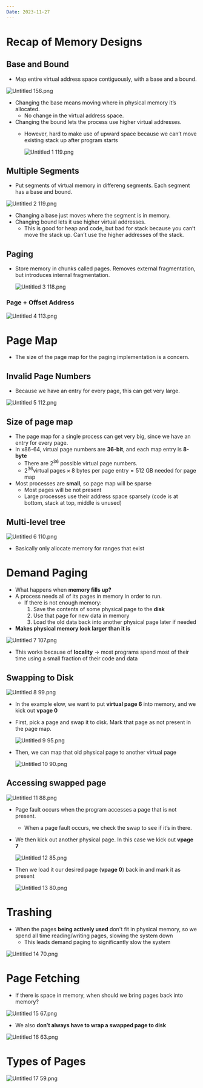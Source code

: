 ```yaml
---
Date: 2023-11-27
---
```

# Recap of Memory Designs

## Base and Bound

- Map entire virtual address space contiguously, with a base and a bound.

![Untitled 156.png](../../attachments/Untitled%20156.png)

- Changing the base means moving where in physical memory it’s allocated.
    - No change in the virtual address space.
- Changing the bound lets the process use higher virtual addresses.
    - However, hard to make use of upward space because we can’t move existing stack up after program starts
        
        ![Untitled 1 119.png](../../attachments/Untitled%201%20119.png)
        

## Multiple Segments

- Put segments of virtual memory in differeng segments. Each segment has a base and bound.

![Untitled 2 119.png](../../attachments/Untitled%202%20119.png)

- Changing a base just moves where the segment is in memory.
- Changing bound lets it use higher virtual addresses.
    - This is good for heap and code, but bad for stack because you can’t move the stack up. Can’t use the higher addresses of the stack.

## Paging

- Store memory in chunks called pages. Removes external fragmentation, but introduces internal fragmentation.
    
    ![Untitled 3 118.png](../../attachments/Untitled%203%20118.png)
    

### Page + Offset Address

![Untitled 4 113.png](../../attachments/Untitled%204%20113.png)

# Page Map

- The size of the page map for the paging implementation is a concern.

## Invalid Page Numbers

- Because we have an entry for every page, this can get very large.

![Untitled 5 112.png](../../attachments/Untitled%205%20112.png)

## Size of page map

- The page map for a single process can get very big, since we have an entry for every page.
- In x86-64, virtual page numbers are **36-bit**, and each map entry is **8-byte**
    - There are $2^{36}$﻿ possible virtual page numbers.
    - $2^{36} \text{virtual pages} \times 8 \text{ bytes per page entry} = 512 \text{ GB needed for page map}$﻿
- Most processes are **small**, so page map will be sparse
    - Most pages will be not present
    - Large processes use their address space sparsely (code is at bottom, stack at top, middle is unused)

## Multi-level tree

![Untitled 6 110.png](../../attachments/Untitled%206%20110.png)

- Basically only allocate memory for ranges that exist

# Demand Paging

- What happens when **memory fills up?**
- A process needs all of its pages in memory in order to run.
    - If there is not enough memory:
        1. Save the contents of some physical page to the **disk**
        2. Use that page for new data in memory
        3. Load the old data back into another physical page later if needed
- **Makes physical memory look larger than it is**

![Untitled 7 107.png](../../attachments/Untitled%207%20107.png)

- This works because of **locality** → most programs spend most of their time using a small fraction of their code and data

## Swapping to Disk

![Untitled 8 99.png](../../attachments/Untitled%208%2099.png)

- In the example elow, we want to put **virtual page 6** into memory, and we kick out **vpage 0**
- First, pick a page and swap it to disk. Mark that page as not present in the page map.
    
    ![Untitled 9 95.png](../../attachments/Untitled%209%2095.png)
    
- Then, we can map that old physical page to another virtual page
    
    ![Untitled 10 90.png](../../attachments/Untitled%2010%2090.png)
    

## Accessing swapped page

![Untitled 11 88.png](../../attachments/Untitled%2011%2088.png)

- Page fault occurs when the program accesses a page that is not present.
    - When a page fault occurs, we check the swap to see if it’s in there.
- We then kick out another physical page. In this case we kick out **vpage 7**
    
    ![Untitled 12 85.png](../../attachments/Untitled%2012%2085.png)
    
- Then we load it our desired page (**vpage 0**) back in and mark it as present
    
    ![Untitled 13 80.png](../../attachments/Untitled%2013%2080.png)
    

# Trashing

- When the pages **being actively used** don't fit in physical memory, so we spend all time reading/writing pages, slowing the system down
    - This leads demand paging to significantly slow the system

![Untitled 14 70.png](../../attachments/Untitled%2014%2070.png)

# Page Fetching

- If there is space in memory, when should we bring pages back into memory?

![Untitled 15 67.png](../../attachments/Untitled%2015%2067.png)

- We also **don’t always have to wrap a swapped page to disk**

![Untitled 16 63.png](../../attachments/Untitled%2016%2063.png)

# Types of Pages

![Untitled 17 59.png](../../attachments/Untitled%2017%2059.png)